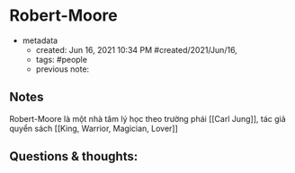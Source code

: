 # Robert-Moore

- metadata
	- created: Jun 16, 2021 10:34 PM #created/2021/Jun/16,
	- tags: #people 
	- previous note:

## Notes

Robert-Moore là một nhà tâm lý học theo trường phái [[Carl Jung]], tác giả quyển sách [[King, Warrior, Magician, Lover]]

## Questions & thoughts:
